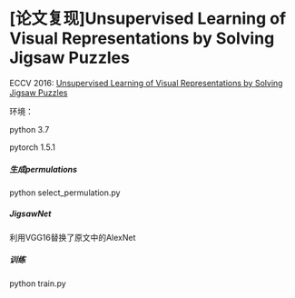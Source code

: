 # [论文复现]Unsupervised Learning of Visual Representations by Solving Jigsaw Puzzles

ECCV 2016: [Unsupervised Learning of Visual Representations by Solving Jigsaw Puzzles](https://arxiv.org/abs/1603.09246)

环境：

python 3.7

pytorch 1.5.1



##### 生成permulations

python select_permulation.py



##### JigsawNet

利用VGG16替换了原文中的AlexNet



##### **训练**

python train.py